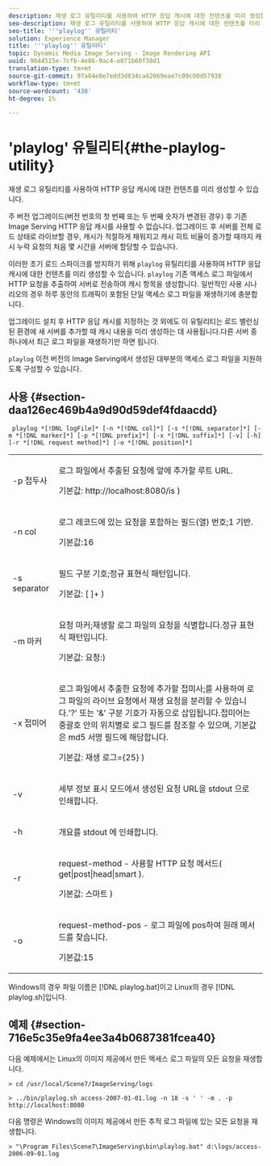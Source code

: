 ```yaml
---
description: 재생 로그 유틸리티를 사용하여 HTTP 응답 캐시에 대한 컨텐츠를 미리 생성할 수 있습니다.
seo-description: 재생 로그 유틸리티를 사용하여 HTTP 응답 캐시에 대한 컨텐츠를 미리 생성할 수 있습니다.
seo-title: '''playlog'' 유틸리티'
solution: Experience Manager
title: '''playlog'' 유틸리티'
topic: Dynamic Media Image Serving - Image Rendering API
uuid: 9044515e-7cfb-4e86-9ac4-e071b60f38d1
translation-type: tm+mt
source-git-commit: 97a84e8e7edd3d834ca42069eae7c09c00d57938
workflow-type: tm+mt
source-wordcount: '438'
ht-degree: 1%

---
```



# &#39;playlog&#39; 유틸리티{#the-playlog-utility}

재생 로그 유틸리티를 사용하여 HTTP 응답 캐시에 대한 컨텐츠를 미리 생성할 수 있습니다.

주 버전 업그레이드(버전 번호의 첫 번째 또는 두 번째 숫자가 변경된 경우) 후 기존 Image Serving HTTP 응답 캐시를 사용할 수 없습니다. 업그레이드 후 서버를 전체 로드 상태로 라이브할 경우, 캐시가 적절하게 채워지고 캐시 히트 비율이 증가할 때까지 캐시 누락 요청의 처음 몇 시간을 서버에 할당할 수 있습니다.

이러한 초기 로드 스파이크를 방지하기 위해 `playlog` 유틸리티를 사용하여 HTTP 응답 캐시에 대한 컨텐츠를 미리 생성할 수 있습니다. `playlog` 기존 액세스 로그 파일에서 HTTP 요청을 추출하여 서버로 전송하여 캐시 항목을 생성합니다. 일반적인 사용 시나리오의 경우 하루 동안의 트래픽이 포함된 단일 액세스 로그 파일을 재생하기에 충분합니다.

업그레이드 설치 후 HTTP 응답 캐시를 지정하는 것 외에도 이 유틸리티는 로드 밸런싱된 환경에 새 서버를 추가할 때 캐시 내용을 미리 생성하는 데 사용됩니다.다른 서버 중 하나에서 최근 로그 파일을 재생하기만 하면 됩니다.

`playlog` 이전 버전의 Image Serving에서 생성된 대부분의 액세스 로그 파일을 지원하도록 구성할 수 있습니다.

## 사용 {#section-daa126ec469b4a9d90d59def4fdaacdd}

` playlog *[!DNL logFile]* [-n *[!DNL col]*] [-s *[!DNL separator]*] [-m *[!DNL marker]*] [-p *[!DNL prefix]*] [-x *[!DNL suffix]*] [-v] [-h] [-r *[!DNL request method]*] [-o *[!DNL position]*]`

<table id="simpletable_39B9638BCB0F4244B5155C958C044C31"> 
 <tr class="strow"> 
  <td class="stentry"> <p> <span class="codeph"> -p  <span class="varname"> 접두사  </span> </span> </p> </td> 
  <td class="stentry"> <p>로그 파일에서 추출된 요청에 앞에 추가할 루트 URL. </p> <p>기본값:<span class="filepath"> http://localhost:8080/is </span>) </p> </td> 
 </tr> 
 <tr class="strow"> 
  <td class="stentry"> <p> <span class="codeph"> -n  <span class="varname"> col  </span> </span> </p> </td> 
  <td class="stentry"> <p>로그 레코드에 있는 요청을 포함하는 필드(열) 번호;1 기반. </p> <p>기본값:16 </p> </td> 
 </tr> 
 <tr class="strow"> 
  <td class="stentry"> <p> <span class="codeph"> -s  <span class="varname"> separator  </span> </span> </p> </td> 
  <td class="stentry"> <p>필드 구분 기호;정규 표현식 패턴입니다. </p> <p>기본값: <span class="codeph"> [ ]+ </span>) </p> </td> 
 </tr> 
 <tr class="strow"> 
  <td class="stentry"> <p> <span class="codeph"> -m  <span class="varname"> 마커  </span> </span> </p> </td> 
  <td class="stentry"> <p>요청 마커;재생할 로그 파일의 요청을 식별합니다.정규 표현식 패턴입니다. </p> <p>기본값:<span class="codeph"> 요청:</span>) </p> </td> 
 </tr> 
 <tr class="strow"> 
  <td class="stentry"> <p> <span class="codeph"> -x  <span class="varname"> 접미어  </span> </span> </p> </td> 
  <td class="stentry"> <p>로그 파일에서 추출한 요청에 추가할 접미사;를 사용하여 로그 파일의 라이브 요청에서 재생 요청을 분리할 수 있습니다.'?' 또는 '&amp;' 구분 기호가 자동으로 삽입됩니다.접미어는 중괄호 안의 위치별로 로그 필드를 참조할 수 있으며, 기본값은 md5 서명 필드에 해당합니다. </p> <p>기본값:<span class="codeph"> 재생 로그={25} </span>) </p> </td> 
 </tr> 
 <tr class="strow"> 
  <td class="stentry"> <p> <span class="codeph"> -v </span> </p> </td> 
  <td class="stentry"> <p>세부 정보 표시 모드에서 생성된 요청 URL을 <span class="codeph"> stdout </span>으로 인쇄합니다. </p> </td> 
 </tr> 
 <tr class="strow"> 
  <td class="stentry"> <p> <span class="codeph"> -h </span> </p> </td> 
  <td class="stentry"> <p>개요를 <span class="codeph"> stdout </span>에 인쇄합니다. </p> </td> 
 </tr> 
 <tr class="strow"> 
  <td class="stentry"> <p> <span class="codeph"> -r </span> </p> </td> 
  <td class="stentry"> <p>request-method - 사용할 HTTP 요청 메서드( <span class="codeph"> get|post|head|smart </span>). </p> <p>기본값:<span class="codeph"> 스마트 </span>) </p> </td> 
 </tr> 
 <tr class="strow"> 
  <td class="stentry"> <p> <span class="codeph"> -o </span> </p> </td> 
  <td class="stentry"> <p>request-method-pos - 로그 파일에 pos하여 원래 메서드를 찾습니다. </p> <p>기본값:15 </p> </td> 
 </tr> 
</table>

Windows의 경우 파일 이름은 [!DNL playlog.bat]이고 Linux의 경우 [!DNL playlog.sh]입니다.

## 예제 {#section-716e5c35e9fa4ee3a4b0687381fcea40}

다음 예제에서는 Linux의 이미지 제공에서 만든 액세스 로그 파일의 모든 요청을 재생합니다.

`> cd /usr/local/Scene7/ImageServing/logs`

`> ../bin/playlog.sh access-2007-01-01.log -n 18 -s ' ' -m . -p http://localhost:8080`

다음 명령은 Windows의 이미지 제공에서 만든 추적 로그 파일에 있는 모든 요청을 재생합니다.

`> "\Program Files\Scene7\ImageServing\bin\playlog.bat" d:\logs/access-2006-09-01.log`
